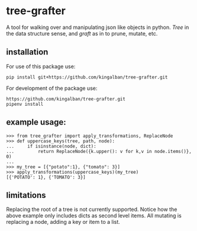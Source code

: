 # tree-grafter
A tool for walking over and manipulating json like objects in python.
_Tree_ in the data structure sense, and _graft_ as in to prune, mutate, etc. 

## installation
For use of this package use:
~~~
pip install git+https://github.com/kingalban/tree-grafter.git
~~~

For development of the package use:
~~~
https://github.com/kingalban/tree-grafter.git
pipenv install 
~~~

## example usage:
~~~
>>> from tree_grafter import apply_transformations, ReplaceNode
>>> def uppercase_keys(tree, path, node):
...     if isinstance(node, dict):
...         return ReplaceNode({k.upper(): v for k,v in node.items()}, 0)
... 
>>> my_tree = [{"potato":1}, {"tomato": 3}]
>>> apply_transformations(uppercase_keys)(my_tree)
[{'POTATO': 1}, {'TOMATO': 3}]
~~~

## limitations
Replacing the root of a tree is not currently supported. 
Notice how the above example only includes dicts as second level items.
All mutating is replacing a node, adding a key or item to a list.

